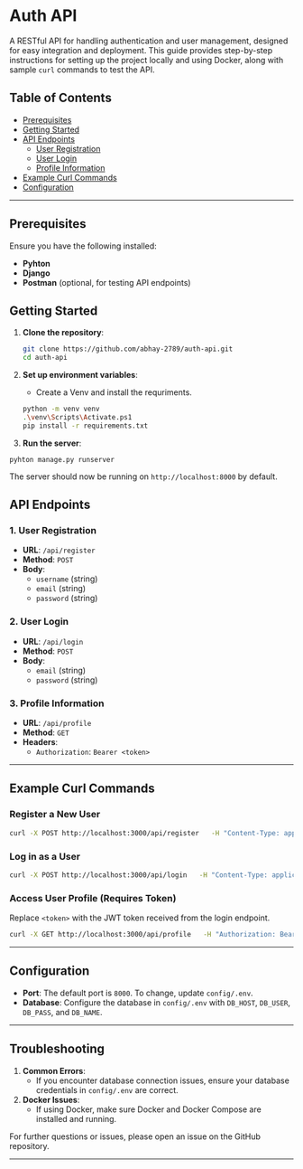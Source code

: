 
# Auth API

A RESTful API for handling authentication and user management, designed for easy integration and deployment. This guide provides step-by-step instructions for setting up the project locally and using Docker, along with sample `curl` commands to test the API.

## Table of Contents
- [Prerequisites](#prerequisites)
- [Getting Started](#getting-started)
- [API Endpoints](#api-endpoints)
  - [User Registration](#user-registration)
  - [User Login](#user-login)
  - [Profile Information](#profile-information)
- [Example Curl Commands](#example-curl-commands)
- [Configuration](#configuration)

---

## Prerequisites

Ensure you have the following installed:
- **Pyhton** 
- **Django** 
- **Postman** (optional, for testing API endpoints)

## Getting Started

1. **Clone the repository**:
   ```bash
   git clone https://github.com/abhay-2789/auth-api.git
   cd auth-api
   ```

2. **Set up environment variables**:
   - Create a Venv and install the requriments.
   ```bash
   python -m venv venv
   .\venv\Scripts\Activate.ps1
   pip install -r requirements.txt
   ```
   
3. **Run the server**:
```
pyhton manage.py runserver
```
   

The server should now be running on `http://localhost:8000` by default.

## API Endpoints

### 1. User Registration
- **URL**: `/api/register`
- **Method**: `POST`
- **Body**: 
  - `username` (string)
  - `email` (string)
  - `password` (string)

### 2. User Login
- **URL**: `/api/login`
- **Method**: `POST`
- **Body**:
  - `email` (string)
  - `password` (string)

### 3. Profile Information
- **URL**: `/api/profile`
- **Method**: `GET`
- **Headers**:
  - `Authorization`: `Bearer <token>`

---

## Example Curl Commands

### Register a New User
```bash
curl -X POST http://localhost:3000/api/register   -H "Content-Type: application/json"   -d '{"username": "newuser", "email": "newuser@example.com", "password": "password123"}'
```

### Log in as a User
```bash
curl -X POST http://localhost:3000/api/login   -H "Content-Type: application/json"   -d '{"email": "newuser@example.com", "password": "password123"}'
```

### Access User Profile (Requires Token)
Replace `<token>` with the JWT token received from the login endpoint.
```bash
curl -X GET http://localhost:3000/api/profile   -H "Authorization: Bearer <token>"
```

---

## Configuration

- **Port**: The default port is `8000`. To change, update `config/.env`.
- **Database**: Configure the database in `config/.env` with `DB_HOST`, `DB_USER`, `DB_PASS`, and `DB_NAME`.

---

## Troubleshooting

1. **Common Errors**: 
   - If you encounter database connection issues, ensure your database credentials in `config/.env` are correct.
2. **Docker Issues**:
   - If using Docker, make sure Docker and Docker Compose are installed and running.

For further questions or issues, please open an issue on the GitHub repository.

---


